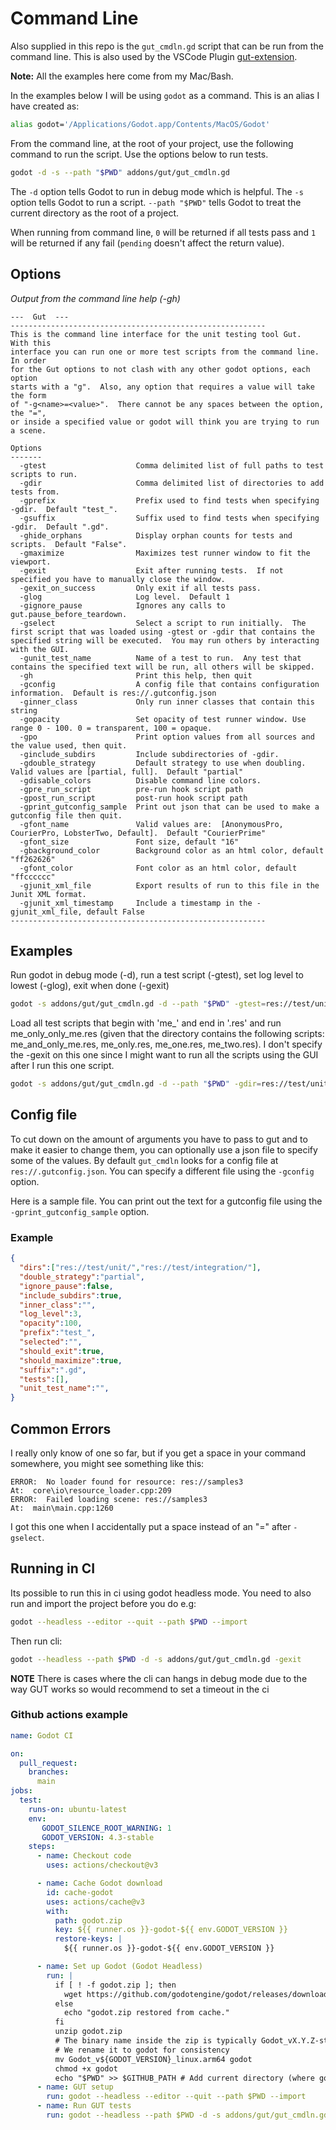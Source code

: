 # Command Line
Also supplied in this repo is the `gut_cmdln.gd` script that can be run from the command line.  This is also used by the VSCode Plugin [gut-extension](https://marketplace.visualstudio.com/items?itemName=bitwes.gut-extension).

__Note:__ All the examples here come from my Mac/Bash.

In the examples below I will be using `godot` as a command.  This is an alias I have created as:
```bash
alias godot='/Applications/Godot.app/Contents/MacOS/Godot'
```

From the command line, at the root of your project, use the following command to run the script.  Use the options below to run tests.

```bash
godot -d -s --path "$PWD" addons/gut/gut_cmdln.gd
```

The `-d` option tells Godot to run in debug mode which is helpful.  The `-s` option tells Godot to run a script. `--path "$PWD"` tells Godot to treat the current directory as the root of a project.

When running from command line, `0` will be returned if all tests pass and `1` will be returned if any fail (`pending` doesn't affect the return value).

## Options
_Output from the command line help (-gh)_
```
---  Gut  ---
---------------------------------------------------------
This is the command line interface for the unit testing tool Gut.  With this
interface you can run one or more test scripts from the command line.  In order
for the Gut options to not clash with any other godot options, each option
starts with a "g".  Also, any option that requires a value will take the form
of "-g<name>=<value>".  There cannot be any spaces between the option, the "=",
or inside a specified value or godot will think you are trying to run a scene.

Options
-------
  -gtest                    Comma delimited list of full paths to test scripts to run.
  -gdir                     Comma delimited list of directories to add tests from.
  -gprefix                  Prefix used to find tests when specifying -gdir.  Default "test_".
  -gsuffix                  Suffix used to find tests when specifying -gdir.  Default ".gd".
  -ghide_orphans            Display orphan counts for tests and scripts.  Default "False".
  -gmaximize                Maximizes test runner window to fit the viewport.
  -gexit                    Exit after running tests.  If not specified you have to manually close the window.
  -gexit_on_success         Only exit if all tests pass.
  -glog                     Log level.  Default 1
  -gignore_pause            Ignores any calls to gut.pause_before_teardown.
  -gselect                  Select a script to run initially.  The first script that was loaded using -gtest or -gdir that contains the specified string will be executed.  You may run others by interacting with the GUI.
  -gunit_test_name          Name of a test to run.  Any test that contains the specified text will be run, all others will be skipped.
  -gh                       Print this help, then quit
  -gconfig                  A config file that contains configuration information.  Default is res://.gutconfig.json
  -ginner_class             Only run inner classes that contain this string
  -gopacity                 Set opacity of test runner window. Use range 0 - 100. 0 = transparent, 100 = opaque.
  -gpo                      Print option values from all sources and the value used, then quit.
  -ginclude_subdirs         Include subdirectories of -gdir.
  -gdouble_strategy         Default strategy to use when doubling.  Valid values are [partial, full].  Default "partial"
  -gdisable_colors          Disable command line colors.
  -gpre_run_script          pre-run hook script path
  -gpost_run_script         post-run hook script path
  -gprint_gutconfig_sample  Print out json that can be used to make a gutconfig file then quit.
  -gfont_name               Valid values are:  [AnonymousPro, CourierPro, LobsterTwo, Default].  Default "CourierPrime"
  -gfont_size               Font size, default "16"
  -gbackground_color        Background color as an html color, default "ff262626"
  -gfont_color              Font color as an html color, default "ffcccccc"
  -gjunit_xml_file          Export results of run to this file in the Junit XML format.
  -gjunit_xml_timestamp     Include a timestamp in the -gjunit_xml_file, default False
---------------------------------------------------------
```

## Examples

Run godot in debug mode (-d), run a test script (-gtest), set log level to lowest (-glog), exit when done (-gexit)

```bash
godot -s addons/gut/gut_cmdln.gd -d --path "$PWD" -gtest=res://test/unit/sample_tests.gd -glog=1 -gexit
```

Load all test scripts that begin with 'me_' and end in '.res' and run me_only_only_me.res (given that the directory contains the following scripts:  me_and_only_me.res, me_only.res, me_one.res, me_two.res).  I don't specify the -gexit on this one since I might want to run all the scripts using the GUI after I run this one script.

```bash
godot -s addons/gut/gut_cmdln.gd -d --path "$PWD" -gdir=res://test/unit -gprefix=me_ -gsuffix=.res -gselect=only_me
```

## Config file
To cut down on the amount of arguments you have to pass to gut and to make it easier to change them, you can optionally use a json file to specify some of the values.  By default `gut_cmdln` looks for a config file at `res://.gutconfig.json`.  You can specify a different file using the `-gconfig` option.

Here is a sample file.  You can print out the text for a gutconfig file using the `-gprint_gutconfig_sample` option.
### Example
``` json
{
  "dirs":["res://test/unit/","res://test/integration/"],
  "double_strategy":"partial",
  "ignore_pause":false,
  "include_subdirs":true,
  "inner_class":"",
  "log_level":3,
  "opacity":100,
  "prefix":"test_",
  "selected":"",
  "should_exit":true,
  "should_maximize":true,
  "suffix":".gd",
  "tests":[],
  "unit_test_name":"",
}
```


## Common Errors
I really only know of one so far, but if you get a space in your command somewhere, you might see something like this:
```
ERROR:  No loader found for resource: res://samples3
At:  core\io\resource_loader.cpp:209
ERROR:  Failed loading scene: res://samples3
At:  main\main.cpp:1260
```
I got this one when I accidentally put a space instead of an "=" after `-gselect`.


## Running in CI

Its possible to run this in ci using godot headless mode. You need to also run and import the project before you do e.g:

```bash
godot --headless --editor --quit --path $PWD --import
```

Then run cli:

```bash
godot --headless --path $PWD -d -s addons/gut/gut_cmdln.gd -gexit
```

**NOTE** There is cases where the cli can hangs in debug mode due to the way GUT works  so would recommend to set a timeout in the ci 

### Github actions example

```yaml
name: Godot CI

on:
  pull_request:
    branches:
      main
jobs:
  test:
    runs-on: ubuntu-latest
    env:
       GODOT_SILENCE_ROOT_WARNING: 1
       GODOT_VERSION: 4.3-stable
    steps:
      - name: Checkout code
        uses: actions/checkout@v3

      - name: Cache Godot download
        id: cache-godot
        uses: actions/cache@v3
        with:
          path: godot.zip
          key: ${{ runner.os }}-godot-${{ env.GODOT_VERSION }}
          restore-keys: |
            ${{ runner.os }}-godot-${{ env.GODOT_VERSION }}

      - name: Set up Godot (Godot Headless)
        run: |
          if [ ! -f godot.zip ]; then
            wget https://github.com/godotengine/godot/releases/download/${GODOT_VERSION}/Godot_v${GODOT_VERSION}_linux.x86_64.zip -O godot.zip
          else
            echo "godot.zip restored from cache."
          fi
          unzip godot.zip
          # The binary name inside the zip is typically Godot_vX.Y.Z-stable_linux.arm64
          # We rename it to godot for consistency
          mv Godot_v${GODOT_VERSION}_linux.arm64 godot
          chmod +x godot
          echo "$PWD" >> $GITHUB_PATH # Add current directory (where godot is) to PATH
      - name: GUT setup
        run: godot --headless --editor --quit --path $PWD --import
      - name: Run GUT tests
        run: godot --headless --path $PWD -d -s addons/gut/gut_cmdln.gd -gexit

```
